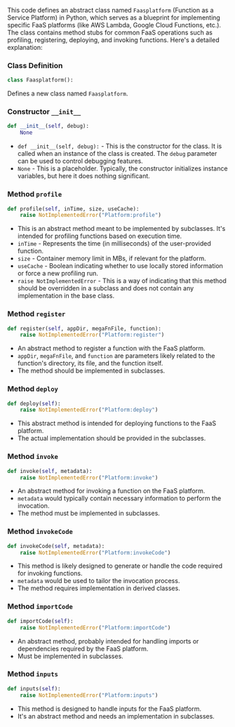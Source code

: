 This code defines an abstract class named `Faasplatform` (Function as a Service Platform) in Python, which serves as a blueprint for implementing specific FaaS platforms (like AWS Lambda, Google Cloud Functions, etc.). The class contains method stubs for common FaaS operations such as profiling, registering, deploying, and invoking functions. Here's a detailed explanation:

### Class Definition
```python
class Faasplatform():
```
Defines a new class named `Faasplatform`.

### Constructor `__init__`
```python
def __init__(self, debug):
    None
```
- `def __init__(self, debug):` - This is the constructor for the class. It is called when an instance of the class is created. The `debug` parameter can be used to control debugging features.
- `None` - This is a placeholder. Typically, the constructor initializes instance variables, but here it does nothing significant.

### Method `profile`
```python
def profile(self, inTime, size, useCache):
    raise NotImplementedError("Platform:profile")
```
- This is an abstract method meant to be implemented by subclasses. It's intended for profiling functions based on execution time.
- `inTime` - Represents the time (in milliseconds) of the user-provided function.
- `size` - Container memory limit in MBs, if relevant for the platform.
- `useCache` - Boolean indicating whether to use locally stored information or force a new profiling run.
- `raise NotImplementedError` - This is a way of indicating that this method should be overridden in a subclass and does not contain any implementation in the base class.

### Method `register`
```python
def register(self, appDir, megaFnFile, function):
    raise NotImplementedError("Platform:register")
```
- An abstract method to register a function with the FaaS platform.
- `appDir`, `megaFnFile`, and `function` are parameters likely related to the function's directory, its file, and the function itself.
- The method should be implemented in subclasses.

### Method `deploy`
```python
def deploy(self):
    raise NotImplementedError("Platform:deploy")
```
- This abstract method is intended for deploying functions to the FaaS platform.
- The actual implementation should be provided in the subclasses.

### Method `invoke`
```python
def invoke(self, metadata):
    raise NotImplementedError("Platform:invoke")
```
- An abstract method for invoking a function on the FaaS platform.
- `metadata` would typically contain necessary information to perform the invocation.
- The method must be implemented in subclasses.

### Method `invokeCode`
```python
def invokeCode(self, metadata):
    raise NotImplementedError("Platform:invokeCode")
```
- This method is likely designed to generate or handle the code required for invoking functions.
- `metadata` would be used to tailor the invocation process.
- The method requires implementation in derived classes.

### Method `importCode`
```python
def importCode(self):
    raise NotImplementedError("Platform:importCode")
```
- An abstract method, probably intended for handling imports or dependencies required by the FaaS platform.
- Must be implemented in subclasses.

### Method `inputs`
```python
def inputs(self):
    raise NotImplementedError("Platform:inputs")
```
- This method is designed to handle inputs for the FaaS platform.
- It's an abstract method and needs an implementation in subclasses.
